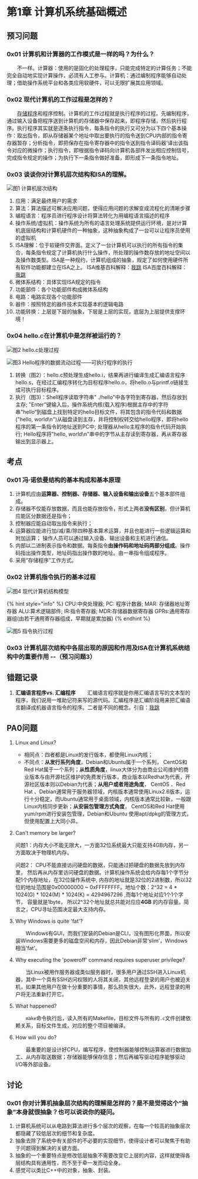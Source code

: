 # 第1章 计算机系统基础概述

## 预习问题

### 0x01 计算机和计算器的工作模式是一样的吗？为什么？

 　　不一样。计算器：使用的是固化的处理程序，只能完成特定的计算任务；不能完全自动地实现计算操作，必须有人工参与。计算机：通过编制程序能够自动处理；借助操作系统平台和各类应用软硬件，可以无限扩展其应用领域。

### 0x02 现代计算机的工作过程是怎样的？

　　[存储程序](https://baike.baidu.com/item/%E5%AD%98%E5%82%A8%E7%A8%8B%E5%BA%8F/8800242)和程序控制。计算机的工作过程就是执行程序的过程。先编制程序，通过输入设备把程序送到计算机的存储器中保存起来，即程序存储，然后执行程序。执行程序其实就是逐条执行指令，每条指令的执行又可分为以下四个基本操作：取出指令，即从存储器某个地址中取出要执行的指令送到CPU内部的指令寄存器暂存；分析指令，即把保存在指令寄存器中的指令送到指令译码器'译出该指令对应的微操作；执行指令，即根据指令译码向计算机各部件发出相应控制信号，完成指令规定的操作；为执行下一条指令做好准备，即形成下一条指令地址。

### 0x03 谈谈你对计算机层次结构和ISA的理解。

![&#x56FE;1 &#x8BA1;&#x7B97;&#x673A;&#x5C42;&#x6B21;&#x7ED3;&#x6784;](../.gitbook/assets/snipaste_2020-03-08_09-11-58.jpg)

1. 应用：满足最终用户的需求
2. 算法：算法描述可解决应用问题，使得应用问题的求解变成流程化的清晰步骤
3. 编程语言：程序员进行程序设计将算法转化为用编程语言描述的程序
4. 操作系统/虚拟机：操作系统为所有的语言处理系统提供运行环境，是对计算机底层结构和计算机硬件的一种抽象，这种抽象构成了一台可以让程序员使用的虚拟机
5. ISA理解：位于软硬件交界面。定义了一台计算机可以执行的所有指令的集合，每条指令规定了计算机执行什么操作，所处理的操作数存放的地址空间以及操作数类型。ISA是一种规约，计算机组成的抽象，规定了如何使用硬件所有软件功能都建立在ISA之上。 ISA维基百科解释：[我跳](https://zh.wikipedia.org/wiki/%E6%8C%87%E4%BB%A4%E9%9B%86%E6%9E%B6%E6%A7%8B) ISA百度百科解释：[我跳](https://baike.baidu.com/item/%E6%8C%87%E4%BB%A4%E9%9B%86%E4%BD%93%E7%B3%BB%E7%BB%93%E6%9E%84)
6. 微体系结构：具体实现ISA规定的指令
7. 功能部件：各个功能部件构成微体系结构
8. 电路：电路实现各个功能部件
9. 器件：按照特定的器件技术实现基本的逻辑电路
10. 功能转换：上层是下层的抽象，下层是上层的实现，底层为上层提供支撑环境！

### 0x04 hello.c在计算机中是怎样被运行的？

![&#x56FE;2 hello.c&#x5904;&#x7406;&#x8FC7;&#x7A0B;](../.gitbook/assets/snipaste_2020-03-08_10-50-35.jpg)

![&#x56FE;3 Hello&#x7A0B;&#x5E8F;&#x7684;&#x6570;&#x636E;&#x6D41;&#x52A8;&#x8FC7;&#x7A0B;&#x2014;&#x2014;&#x53EF;&#x6267;&#x884C;&#x7A0B;&#x5E8F;&#x7684;&#x6267;&#x884C;](../.gitbook/assets/snipaste_2020-03-08_11-14-43.jpg)

1. 转换（图2）：hello.c预处理生成hello.i，结果再进行编译生成汇编语言程序hello.s，在经过汇编程序转化为目标程序hello.o，将hello.o与printf.o链接生成可执行目标程序。
2. 执行（图3\)：Shell程序读取字符串" ./hello"中各字符到寄存器，然后存放到主存; "Enter”键输入后，操作系统内核\(载入程序\)根据主存中的字符串"hello“到磁盘上找到特定的hello目标文件，将其包含的指令代码和数据\("hello, world\n"\)从磁盘读到主存，并将控制权转交给hello程序，即将hello程序的第一条指令的地址送到PC中; 处理器从hello主程序的指令代码开始执行; Hello程序将"hello, world\n"串中的字节从主存读到寄存器，再从寄存器输出到显示器上。

## 考点

### 0x01 冯·诺依曼结构的基本构成和基本原理

1.  计算机应由**运算器、控制器、存储器、输入设备和输出设备**五个基本部件组成。
2.  存储器不仅能存放数据，而且也能存放指令，形式上两者**没有区别**，但计算机应能区分数据还是指令；  
3. 控制器应能自动取出指令来执行；
4. 运算器应能进行加/减/乘/除四种基本算术运算，并且也能进行一些逻辑运算和附加运算； 操作人员可以通过输入设备、输出设备和主机进行通信。
5. 内部以二进制表示指令和数据。每条指令**由操作码和地址码两部分组成**。操作码指出操作类型，地址码指出操作数的地址。由一串指令组成程序。
6. 采用“存储程序”工作方式。

### 0x02 计算机指令执行的基本过程

![&#x56FE;4 &#x73B0;&#x4EE3;&#x8BA1;&#x7B97;&#x673A;&#x7ED3;&#x6784;&#x6A21;&#x578B;](../.gitbook/assets/snipaste_2020-03-08_12-46-46.jpg)

{% hint style="info" %}
CPU:中央处理器;  PC: 程序计数器;   MAR: 存储器地址寄存器   ALU:算术逻辑部件;   IR:指令寄存器;    MDR:存储器数据寄存器   GPRs:通用寄存器组\(由若干通用寄存器组成，早期就是累加器\)
{% endhint %}

![&#x56FE;5 &#x6307;&#x4EE4;&#x6267;&#x884C;&#x8FC7;&#x7A0B;](../.gitbook/assets/snipaste_2020-03-10_11-36-51.jpg)

### 0x03 计算机层次结构中各层出现的原因和作用及ISA在计算机系统结构中的重要作用 --（预习问题3）

 

## 错题记录

1. **汇编语言程序vs. 汇编程序** 　　汇编语言程序就是你用汇编语言写的文本型的程序，我们说用一堆助记符来写的源代码。汇编程序是汇编阶段用来把汇编语言翻译成机器语言指令的程序。二者是不同的概念。引自：[我跳](https://blog.csdn.net/u011240016/article/details/53433811)

## PA0问题

1. Linux and Linux?
   * 相同点：四者都是Linux的发行版本，都使用Linux内核；
   * 不同点：**从发行系列角度**，Debian和Ubuntu属于一个系列， CentOS和Red Hat属于一个系列；**从性质角度**，linux大体分为由商业公司维护的商业版本与由开源社区维护的免费发行版本，商业版本以Redhat为代表，开源社区版本则以Debian为代表；**从用户或者用途角度**， CentOS 、Red Hat 、Debian通常用于服务器领域，内核版本通常使用Linux2.6版本，运行十分稳定，而Ubuntu通常用于桌面领域，内核版本通常比较新，一般跟Linux内核同步更新；**从安装包管理方式角度**， CentOS和Red Hat使用yum/rpm进行安装包管理，Debian和Ubuntu 使用apt/dpkg的管理方式，但使用配置上大同小异。
2. Can't memory be larger?

   问题1：内存大小不能无限大，一方面32位系统最大只能支持4GB内存，另一方面取决于物理机内存。

   问题2： CPU不能直接访问硬盘的数据，只能通过把硬盘的数据先放到内存里， 然后再从内存里访问硬盘的数据。计算机操作系统会给内存每1个字节分配1个内存地址，在32位操作系统中, 内存的地址就是32位的2进制数，所以32位的地址范围是0x00000000 ~ 0xFFFFFFFF。地址个数：2^32 = 4 \* 1024\(G\) \* 1024\(M\) \* 1024\(K\) = 4294967296 ,而每1个地址对应1个1个字节， 容量就是1byte， 所以2^32个地址就总共能对应应**4GB** 的内存容量。简言之，CPU寻址范围决定最大支持内存。

3. Why Windows is quite 'fat'?

   　　Windows有GUI，而我们安装的Debian是CLI，没有图形化界面，所以安装Windows需要更多的磁盘空间和内存，因此Debian非常‘slim’，Windows相当'fat'。

4. Why executing the 'poweroff' command requires superuser privilege?

   　　当Linux被用作服务器或类似服务器时，很多用户通过SSH进入Linux机器，其中一个具有SSH访问权限的人将其关闭，其他远程登录的用户也被迫关机，如果其他用户在做十分重要的事情，那么损失很大，此外，远程登录的用户将无法重新打开它。

5. What happened?

    　　`make`命令执行后，读入所有的Makefile，目标文件与所有的`.c`文件创建依赖关系，目标文件生成，对应的整个项目被编译。

6. How will you do?

    　　最重要的是设计好CPU，编写程序，使控制器能够控制运算器进行数据加工、从内存取送数据；存储器能够保存信息；然后再编写驱动程序能够驱动I/O等外部设备。

## 讨论

### 0x01 你对计算机抽象层次结构的理解是怎样的？是不是觉得这个“抽象”本身就很抽象？也可以说说你的疑问。

1. 计算机系统可以从电路到算法进行多个层次的观察，在每一个较高的抽象层次都隐藏了较低层次的细节和复杂度。
2. 抽象去除了系统中有关部件的不必要的实现细节，使得设计者可以聚焦于有助于问题得到解决的关键方面。
3. 抽象的一个重要特点是修改低层抽象不需要改变它上层的内容，这样就使得各层结构具有通用性，而不至于牵一发而动全身。
4. 感觉可以类比C++中的对象，抽象、封装。










